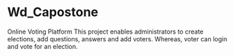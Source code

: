 # Wd_Capostone
Online Voting Platform
This project enables administrators to create elections, add questions, answers and add voters.
Whereas, voter can login and vote for an election.

